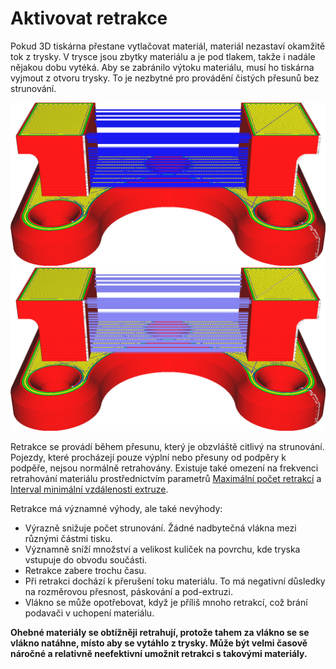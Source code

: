 Aktivovat retrakce
====
Pokud 3D tiskárna přestane vytlačovat materiál, materiál nezastaví okamžitě tok z trysky. V trysce jsou zbytky materiálu a je pod tlakem, takže i nadále nějakou dobu vytéká. Aby se zabránilo výtoku materiálu, musí ho tiskárna vyjmout z otvoru trysky. To je nezbytné pro provádění čistých přesunů bez strunování.

![Retrakce je deaktivována](../../../articles/images/retraction_enable_disabled.png)
![Retrahované přesuny se objevují ve světle modré barvě](../../../articles/images/retraction_enable_enabled.png)

Retrakce se provádí během přesunu, který je obzvláště citlivý na strunování. Pojezdy, které procházejí pouze výplní nebo přesuny od podpěry k podpěře, nejsou normálně retrahovány. Existuje také omezení na frekvenci retrahování materiálu prostřednictvím parametrů [Maximální počet retrakcí](retraction_count_max.md) a [Interval minimální vzdálenosti extruze](retraction_extrusion_window.md).

Retrakce má významné výhody, ale také nevýhody:
* Výrazně snižuje počet strunování. Žádné nadbytečná vlákna mezi různými částmi tisku.
* Významně sníží množství a velikost kuliček na povrchu, kde tryska vstupuje do obvodu součásti.
* Retrakce zabere trochu času.
* Při retrakci dochází k přerušení toku materiálu. To má negativní důsledky na rozměrovou přesnost, páskování a pod-extruzi.
* Vlákno se může opotřebovat, když je příliš mnoho retrakcí, což brání podavači v uchopení materiálu.

**Ohebné materiály se obtížněji retrahují, protože tahem za vlákno se se vlákno natáhne, místo aby se vytáhlo z trysky. Může být velmi časově náročné a relativně neefektivní umožnit retrakci s takovými materiály.**